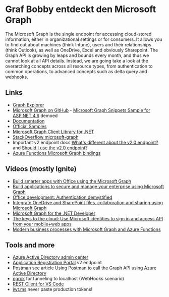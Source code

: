 # Graf Bobby entdeckt den Microsoft Graph 

The Microsoft Graph is the single endpoint for accessing cloud-stored information, either in organizational 
settings or for consumers. It allows you to find out about machines (think Intune), users and their relationships 
(think Outlook), as well as OneDrive, Excel and obviously Sharepoint. The Graph API is growing by leaps and bounds 
every month, and thus we cannot look at all API details. Instead, we are going take a look at the overarching 
concepts across all resource types, from authentication to common operations, to advanced concepts 
such as delta query and webhooks. 

## Links

* [Graph Explorer](http://aka.ms/ge)
* [Microsoft Graph on GitHub](https://github.com/MicrosoftGraph) - [Microsoft Graph Snippets Sample for ASP.NET 4.6](https://github.com/microsoftgraph/aspnet-snippets-sample/) demoed
* [Documentation](https://developer.microsoft.com/en-us/graph/docs/concepts/overview)
* [Official Samples](https://developer.microsoft.com/en-us/graph/code-samples-and-sdks)
* [Microsoft Graph Client Library for .NET](https://github.com/microsoftgraph/msgraph-sdk-dotnet)
* [StackOverflow microsoft-graph](https://stackoverflow.com/questions/tagged/microsoft-graph)
* Important v2 endpoint docs [What's different about the v2.0 endpoint?](https://docs.microsoft.com/en-us/azure/active-directory/develop/active-directory-v2-compare) and [Should I use the v2.0 endpoint?](https://docs.microsoft.com/en-us/azure/active-directory/develop/active-directory-v2-limitations)
* [Azure Functions Microsoft Graph bindings](https://docs.microsoft.com/en-us/azure/azure-functions/functions-bindings-microsoft-graph)

## Videos (mostly Ignite)

* [Build smarter apps with Office using the Microsoft Graph](https://channel9.msdn.com/Events/Ignite/Microsoft-Ignite-Orlando-2017/BRK3080)
* [Build applications to secure and manage your enterprise using Microsoft Graph](https://channel9.msdn.com/Events/Ignite/Microsoft-Ignite-Orlando-2017/BRK3388)
* [Office development: Authentication demystified](https://channel9.msdn.com/Events/Ignite/Microsoft-Ignite-Orlando-2017/BRK3225)
* [Integrate OneDrive and SharePoint files, collaboration and sharing using Microsoft Graph](https://channel9.msdn.com/Events/Ignite/Microsoft-Ignite-Orlando-2017/BRK3039)
* [Microsoft Graph for the .NET Developer](https://channel9.msdn.com/Events/dotnetConf/2017/T229)
* [The keys to the cloud: Use Microsoft identities to sign in and access API from your mobile+web apps](https://channel9.msdn.com/Events/Ignite/Microsoft-Ignite-Orlando-2017/BRK3207)
* [Modern business processes with Microsoft Graph and Azure Functions](https://channel9.msdn.com/Events/Ignite/Microsoft-Ignite-Orlando-2017/BRK3202)

## Tools and more

* [Azure Active Directory admin center](https://aad.portal.azure.com/)
* [Application Registration Portal](https://apps.dev.microsoft.com/) v2 endpoint
* [Postman](https://www.getpostman.com/) see article [Using Postman to call the Graph API using Azure Active Directory](https://blogs.msdn.microsoft.com/softwaresimian/2017/10/05/using-postman-to-call-the-graph-api-using-azure-active-directory-aad/)
* [ngrok](https://ngrok.com/) for tunneling to localhost (WebHooks scenario)
* [REST Client for VS Code](http://josephwoodward.co.uk/2017/10/rest-%20client-for-vs-Code-an-elegant-alternative-postman)
* [jwt.ms](http://jwt.ms/) never paste production tokens!
